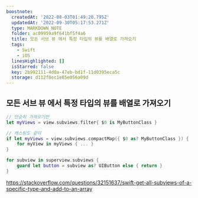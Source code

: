 ```yaml
---
boostnote:
  createdAt: '2022-08-03T01:49:20.795Z'
  updatedAt: '2022-09-30T05:17:53.271Z'
  type: MARKDOWN_NOTE
  folder: ac09959a9f641bf5f4a6
  title: 모든 서브 뷰 에서 특정 타입의 뷰를 배열로 가져오기
  tags:
    - Swift
    - iOS
  linesHighlighted: []
  isStarred: false
  key: 2b992111-4d0a-47eb-bd1f-11d0395eca5c
  storage: d112f8ec1e85e056a09d
---
```


모든 서브 뷰 에서 특정 타입의 뷰를 배열로 가져오기
---
```swift
// 단순히 가져오기만
let myViews = view.subviews.filter{ $0 is MyButtonClass }

// 캐스팅도 같이
if let myViews = view.subviews.compactMap({ $0 as? MyButtonClass }) {
    for myView in myViews { ... }
}

for subview in superview.subviews {
    guard let button = subview as? UIButton else { return }
}
```

https://stackoverflow.com/questions/32151637/swift-get-all-subviews-of-a-specific-type-and-add-to-an-array